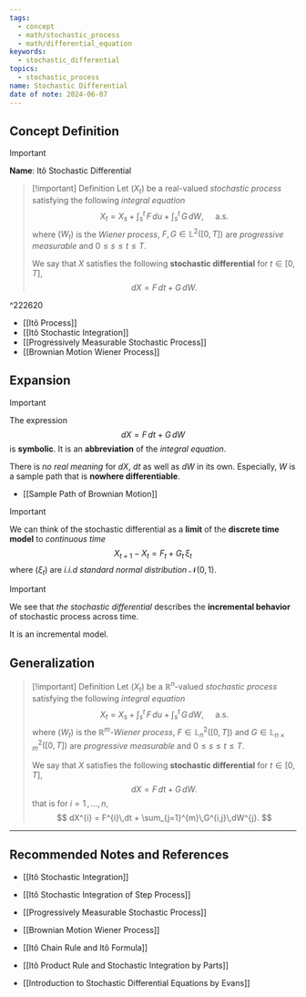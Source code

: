 ```yaml
---
tags:
  - concept
  - math/stochastic_process
  - math/differential_equation
keywords:
  - stochastic_differential
topics:
  - stochastic_process
name: Stochastic Differential
date of note: 2024-06-07
---
```


## Concept Definition

>[!important]
>**Name**: Itô Stochastic Differential

>[!important] Definition
>Let $(X_{t})$ be a real-valued *stochastic process* satisfying the following *integral equation*
>$$
>X_{t} = X_{s} + \int_{s}^{t}\,F\,du + \int_{s}^{t}\,G\,dW, \quad \text{ a.s.}
>$$
>where $(W_{t})$ is the *Wiener process*, $F, G\in \mathbb{L}^2([0,T])$ are *progressive measurable* and $0 \le s \le t \le T$. 
>
>We say that $X$ satisfies the following **stochastic differential** for  $t \in [0,T]$,
>$$
>dX = F\,dt + G\,dW.
>$$

^222620

- [[Itô Process]]
- [[Itô Stochastic Integration]]
- [[Progressively Measurable Stochastic Process]]
- [[Brownian Motion Wiener Process]]

## Expansion

>[!important]
>The expression 
>$$
>dX = F\,dt + G\,dW
>$$
>is **symbolic**. It is an **abbreviation** of the *integral equation*.
>
>There is *no real meaning* for $dX$, $dt$ as well as $dW$ in its own. Especially, $W$ is a sample path that is **nowhere differentiable**. 

- [[Sample Path of Brownian Motion]]

>[!important]
>We can think of the stochastic differential as a **limit** of the **discrete time model** to *continuous time*
>$$
>X_{t+1} - X_{t} = F_{t} + G_{t}\,\xi_{t}
>$$
>where $(\xi_{t})$ are *i.i.d standard normal distribution* $\mathcal{N}(0,1)$.

>[!important]
>We see that *the stochastic differential* describes the **incremental behavior** of stochastic process across time.
>
>It is an incremental model.




## Generalization

>[!important] Definition
>Let $(X_{t})$ be a $\mathbb{R}^n$-valued *stochastic process* satisfying the following *integral equation*
>$$
>X_{t} = X_{s} + \int_{s}^{t}\,F\,du + \int_{s}^{t}\,G\,dW, \quad \text{ a.s.}
>$$
>where $(W_{t})$ is the $\mathbb{R}^{m}$-*Wiener process*, $F \in \mathbb{L}_{n}^2([0,T])$ and $G\in \mathbb{L}_{n \times m}^2([0,T])$ are *progressive measurable* and $0 \le s \le t \le T$. 
>
>We say that $X$ satisfies the following **stochastic differential** for  $t \in [0,T]$,
>$$
>dX = F\,dt + G\,dW.
>$$
>that is for $i=1 \,{,}\ldots{,}\,n$,
>$$
>dX^{i} = F^{i}\,dt + \sum_{j=1}^{m}\,G^{i,j}\,dW^{j}.
>$$




-----------
##  Recommended Notes and References


- [[Itô Stochastic Integration]]
- [[Itô Stochastic Integration of Step Process]]
- [[Progressively Measurable Stochastic Process]]
- [[Brownian Motion Wiener Process]]

- [[Itô Chain Rule and Itô Formula]]
- [[Itô Product Rule and Stochastic Integration by Parts]]

- [[Introduction to Stochastic Differential Equations by Evans]]